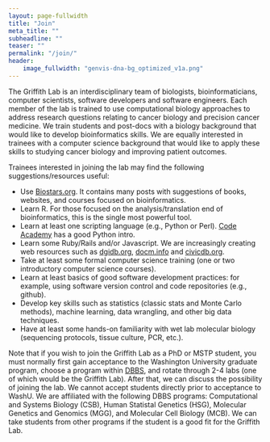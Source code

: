 ```yaml
---
layout: page-fullwidth
title: "Join"
meta_title: ""
subheadline: ""
teaser: ""
permalink: "/join/"
header:
    image_fullwidth: "genvis-dna-bg_optimized_v1a.png"
---
```


The Griffith Lab is an interdisciplinary team of biologists, bioinformaticians, computer scientists, software developers and software engineers. Each member of the lab is trained to use computational biology approaches to address research questions relating to cancer biology and precision cancer medicine. We train students and post-docs with a biology background that would like to develop bioinformatics skills. We are equally interested in trainees with a computer science background that would like to apply these skills to studying cancer biology and improving patient outcomes.

Trainees interested in joining the lab may find the following suggestions/resources useful:

* Use [Biostars.org](https://www.biostars.org/). It contains many posts with suggestions of books, websites, and courses focused on bioinformatics.
* Learn R. For those focused on the analysis/translation end of bioinformatics, this is the single most powerful tool.
* Learn at least one scripting language (e.g., Python or Perl). [Code Academy](https://www.codecademy.com/catalog/language/python) has a good Python intro.
* Learn some Ruby/Rails and/or Javascript. We are increasingly creating web resources such as [dgidb.org](http://dgidb.org/), [docm.info](http://docm.info/) and [civicdb.org](https://civicdb.org/home).
* Take at least some formal computer science training (one or two introductory computer science courses).
* Learn at least basics of good software development practices: for example, using software version control and code repositories (e.g., github).
* Develop key skills such as statistics (classic stats and Monte Carlo methods), machine learning, data wrangling, and other big data techniques.
* Have at least some hands-on familiarity with wet lab molecular biology (sequencing protocols, tissue culture, PCR, etc.).

Note that if you wish to join the Griffith Lab as a PhD or MSTP student, you must normally first gain acceptance to the Washington University graduate program, choose a program within [DBBS](http://dbbs.wustl.edu/Pages/index.aspx), and rotate through 2-4 labs (one of which would be the Griffith Lab). After that, we can discuss the possibility of joining the lab. We cannot accept students directly prior to acceptance to WashU. We are affiliated with the following DBBS programs: Computational and Systems Biology (CSB), Human Statistal Genetics (HSG), Molecular Genetics and Genomics (MGG), and Molecular Cell Biology (MCB). We can take students from other programs if the student is a good fit for the Griffith Lab.

